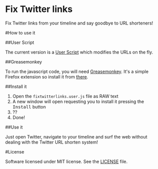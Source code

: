 Fix Twitter links
=================

Fix Twitter links from your timeline and say goodbye to URL shorteners!

#How to use it

##User Script

The current version is a [User Script](http://wiki.greasespot.net/User_script) which modifies the URLs on the fly.

##Greasemonkey

To run the javascript code, you will need [Greasemonkey](http://www.greasespot.net/). It's a simple Firefox extension so install it from [there](https://addons.mozilla.org/en-US/firefox/addon/greasemonkey/).

##Install it

 1. Open the `fixtwitterlinks.user.js` file as RAW text
 2. A new window will open requesting you to install it pressing the <kbd>Install</kbd> button
 3. ??
 4. Done!

##Use it

Just open Twitter, navigate to your timeline and surf the web without dealing with the Twitter URL shorten system!

#License

Software licensed under MIT license. See the [LICENSE](https://github.com/lucio-martinez/fix-twitter-links/blob/master/LICENSE) file.
